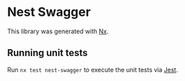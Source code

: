 # Nest Swagger

This library was generated with [Nx](https://nx.dev).

## Running unit tests

Run `nx test nest-swagger` to execute the unit tests via [Jest](https://jestjs.io).
